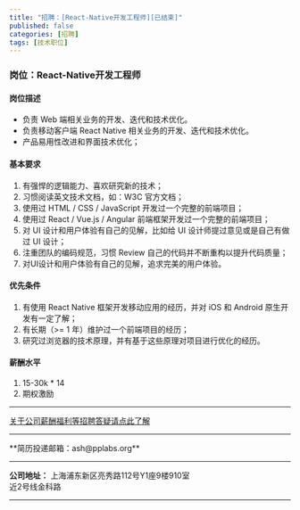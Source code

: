 ```yaml
---
title: "招聘：[React-Native开发工程师][已结束]"
published: false
categories: [招聘]
tags: [技术职位]
---
```



### 岗位：React-Native开发工程师
#### 岗位描述
- 负责 Web 端相关业务的开发、迭代和技术优化。
- 负责移动客户端  React Native 相关业务的开发、迭代和技术优化。
- 产品易用性改进和界面技术优化；

#### 基本要求
1. 有强悍的逻辑能力、喜欢研究新的技术；
2. 习惯阅读英文技术文档，如：W3C 官方文档；
3. 使用过 HTML / CSS / JavaScript 开发过一个完整的前端项目；
4. 使用过 React / Vue.js / Angular 前端框架开发过一个完整的前端项目；
5. 对 UI 设计和用户体验有自己的见解，比如给 UI 设计师提过意见或是自己有做过 UI 设计；
6. 注重团队的编码规范，习惯 Review 自己的代码并不断重构以提升代码质量；
7. 对UI设计和用户体验有自己的见解，追求完美的用户体验。

#### 优先条件
1. 有使用 React Native 框架开发移动应用的经历，并对 iOS 和 Android 原生开发有一定了解；
2. 有长期（>= 1 年）维护过一个前端项目的经历；
3. 研究过浏览器的技术原理，并有基于这些原理对项目进行优化的经历。

#### 薪酬水平
1. 15-30k * 14
2. 期权激励
<hr>

[关于公司薪酬福利等招聘答疑请点此了解](http://www.ashma.info/2019/03/01/Q&A-of-hiring/)

<hr>
**简历投递邮箱：ash@pplabs.org**

<hr/>

**公司地址：** 上海浦东新区亮秀路112号Y1座9楼910室<br/>
近2号线金科路<br/>

<hr>
